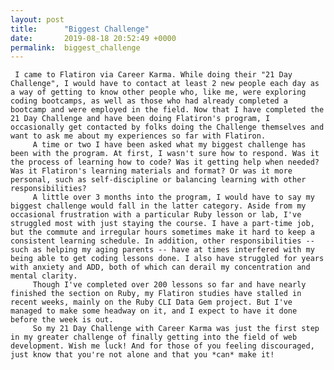 ```yaml
---
layout: post
title:      "Biggest Challenge"
date:       2019-08-18 20:52:49 +0000
permalink:  biggest_challenge
---
```



     I came to Flatiron via Career Karma. While doing their "21 Day Challenge", I would have to contact at least 2 new people each day as a way of getting to know other people who, like me, were exploring coding bootcamps, as well as those who had already completed a bootcamp and were employed in the field. Now that I have completed the 21 Day Challenge and have been doing Flatiron's program, I occasionally get contacted by folks doing the Challenge themselves and want to ask me about my experiences so far with Flatiron. 
		 A time or two I have been asked what my biggest challenge has been with the program. At first, I wasn't sure how to respond. Was it the process of learning how to code? Was it getting help when needed? Was it Flatiron's learning materials and format? Or was it more personal, such as self-discipline or balancing learning with other responsibilities?
		 A little over 3 months into the program, I would have to say my biggest challenge would fall in the latter category. Aside from my occasional frustration with a particular Ruby lesson or lab, I've struggled most with just staying the course. I have a part-time job, but the commute and irregular hours sometimes make it hard to keep a consistent learning schedule. In addition, other responsibilities -- such as helping my aging parents -- have at times interfered with my being able to get coding lessons done. I also have struggled for years with anxiety and ADD, both of which can derail my concentration and mental clarity. 
		 Though I've completed over 200 lessons so far and have nearly finished the section on Ruby, my Flatiron studies have stalled in recent weeks, mainly on the Ruby CLI Data Gem project. But I've managed to make some headway on it, and I expect to have it done before the week is out. 
		 So my 21 Day Challenge with Career Karma was just the first step in my greater challenge of finally getting into the field of web development. Wish me luck! And for those of you feeling discouraged, just know that you're not alone and that you *can* make it!
		 

